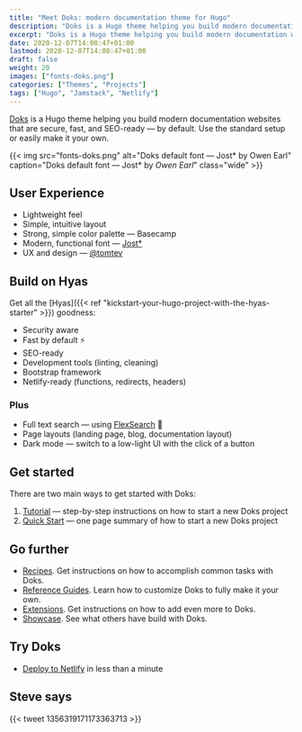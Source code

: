 ```yaml
---
title: "Meet Doks: modern documentation theme for Hugo"
description: "Doks is a Hugo theme helping you build modern documentation websites that are secure, fast, and SEO-ready — by default."
excerpt: "Doks is a Hugo theme helping you build modern documentation websites that are secure, fast, and SEO-ready — by default."
date: 2020-12-07T14:08:47+01:00
lastmod: 2020-12-07T14:08:47+01:00
draft: false
weight: 20
images: ["fonts-doks.png"]
categories: ["Themes", "Projects"]
tags: ["Hugo", "Jamstack", "Netlify"]
---
```


[Doks](https://getdoks.org/) is a Hugo theme helping you build modern documentation websites that are secure, fast, and SEO-ready — by default. Use the standard setup or easily make it your own.

{{< img src="fonts-doks.png" alt="Doks default font — Jost\* by Owen Earl" caption="Doks default font — Jost* by <em>Owen Earl</em>" class="wide" >}}

## User Experience

- Lightweight feel
- Simple, intuitive layout
- Strong, simple color palette — Basecamp
- Modern, functional font — [Jost*](https://indestructibletype.com/Jost.html)
- UX and design — [@tomtev](https://github.com/tomtev)

## Build on Hyas

Get all the [Hyas]({{< ref "kickstart-your-hugo-project-with-the-hyas-starter" >}}) goodness:

- Security aware
- Fast by default ⚡️
- SEO-ready
- Development tools (linting, cleaning)
- Bootstrap framework
- Netlify-ready (functions, redirects, headers)

### Plus

- Full text search — using [FlexSearch](https://github.com/nextapps-de/flexsearch) 🚀
- Page layouts (landing page, blog, documentation layout)
- Dark mode — switch to a low-light UI with the click of a button

## Get started

There are two main ways to get started with Doks:

1. [Tutorial](https://getdoks.org/tutorial/introduction/) — step-by-step instructions on how to start a new Doks project
2. [Quick Start](https://getdoks.org/docs/prologue/quick-start/) — one page summary of how to start a new Doks project

## Go further

- [Recipes](https://getdoks.org/docs/recipes/project-configuration/). Get instructions on how to accomplish common tasks with Doks.
- [Reference Guides](https://getdoks.org/docs/reference-guides/security/). Learn how to customize Doks to fully make it your own.
- [Extensions](https://getdoks.org/docs/extensions/add-google-fonts/). Get instructions on how to add even more to Doks.
- [Showcase](https://getdoks.org/showcase/parietal-numerics-documentation/). See what others have build with Doks.

## Try Doks

- [Deploy to Netlify](https://app.netlify.com/start/deploy?repository=https://github.com/h-enk/doks) in less than a minute

## Steve says

{{< tweet 1356319171173363713 >}}
